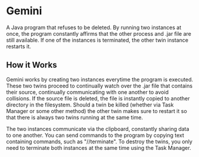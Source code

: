 # Gemini
A Java program that refuses to be deleted. By running two instances at once, the program constantly affirms that the other process and .jar file are still available. If one of the instances is terminated, the other twin instance restarts it.

## How it Works
Gemini works by creating two instances everytime the program is executed. These two twins proceed to continually watch over the .jar file that contains their source, continually communicating with one another to avoid collisions. If the source file is deleted, the file is instantly copied to another directory in the filesystem. Should a twin be killed (whether via Task Manager or some other method) the other twin makes sure to restart it so that there is always two twins running at the same time.

The two instances communicate via the clipboard, constantly sharing data to one another. You can send commands to the program by copying text containing commands, such as "//terminate". To destroy the twins, you only need to terminate both instances at the same time using the Task Manager.
